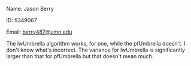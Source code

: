 Name: Jason Berry

ID: 5349067

Email: berry487@umn.edu

The lwUmbrella algorithm works, for one, while the pfUmbrella doesn't. I don't know what's incorrect. The variance for 
lwUmbrella is significantly larger than that for pfUmbrella but that doesn't mean much.
